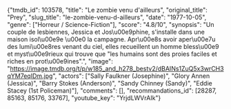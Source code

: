 {"tmdb_id": 103578, "title": "Le zombie venu d'ailleurs", "original_title": "Prey", "slug_title": "le-zombie-venu-d-ailleurs", "date": "1977-10-05", "genre": ["Horreur / Science-Fiction"], "score": "4.8/10", "synopsis": "Un couple de lesbiennes, Jessica et Jos\u00e9phine, s'installe dans une maison isol\u00e9e \u00e0 la campagne. Apr\u00e8s avoir aper\u00e7u des lumi\u00e8res venant du ciel, elles recueillent un homme bless\u00e9 et myst\u00e9rieux qui trouve que \"les humains sont des proies faciles et riches en prot\u00e9ines\".", "image": "https://image.tmdb.org/t/p/w185_and_h278_bestv2/dBAINs1ZuQ5x3wrCH3qYM7eqIDm.jpg", "actors": ["Sally Faulkner (Josephine)", "Glory Annen (Jessica)", "Barry Stokes (Anderson)", "Sandy Chinney (Sandy)", "Eddie Stacey (1st Policeman)"], "comments": [], "recommandations_id": [28287, 85163, 85176, 33767], "youtube_key": "YrjdLWVrAIk"}